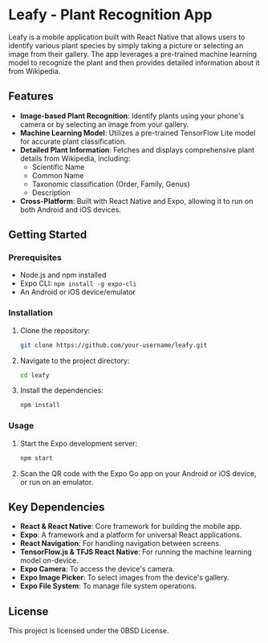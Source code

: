 # Leafy - Plant Recognition App

Leafy is a mobile application built with React Native that allows users to identify various plant species by simply taking a picture or selecting an image from their gallery. The app leverages a pre-trained machine learning model to recognize the plant and then provides detailed information about it from Wikipedia.

## Features

*   **Image-based Plant Recognition**: Identify plants using your phone's camera or by selecting an image from your gallery.
*   **Machine Learning Model**: Utilizes a pre-trained TensorFlow Lite model for accurate plant classification.
*   **Detailed Plant Information**: Fetches and displays comprehensive plant details from Wikipedia, including:
    *   Scientific Name
    *   Common Name
    *   Taxonomic classification (Order, Family, Genus)
    *   Description
*   **Cross-Platform**: Built with React Native and Expo, allowing it to run on both Android and iOS devices.

## Getting Started

### Prerequisites

*   Node.js and npm installed
*   Expo CLI: `npm install -g expo-cli`
*   An Android or iOS device/emulator

### Installation

1.  Clone the repository:
    ```bash
    git clone https://github.com/your-username/leafy.git
    ```
2.  Navigate to the project directory:
    ```bash
    cd leafy
    ```
3.  Install the dependencies:
    ```bash
    npm install
    ```

### Usage

1.  Start the Expo development server:
    ```bash
    npm start
    ```
2.  Scan the QR code with the Expo Go app on your Android or iOS device, or run on an emulator.

## Key Dependencies

*   **React & React Native**: Core framework for building the mobile app.
*   **Expo**: A framework and a platform for universal React applications.
*   **React Navigation**: For handling navigation between screens.
*   **TensorFlow.js & TFJS React Native**: For running the machine learning model on-device.
*   **Expo Camera**: To access the device's camera.
*   **Expo Image Picker**: To select images from the device's gallery.
*   **Expo File System**: To manage file system operations.

## License

This project is licensed under the 0BSD License.
